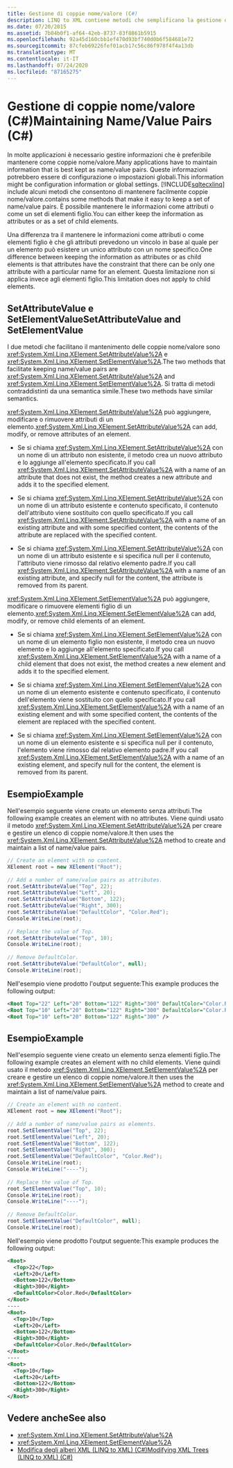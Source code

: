 ```yaml
---
title: Gestione di coppie nome/valore (C#)
description: LINQ to XML contiene metodi che semplificano la gestione delle coppie nome/valore, sia come attributi che come set di elementi figlio.
ms.date: 07/20/2015
ms.assetid: 7b04b0f1-af64-42eb-8737-83f8861b5915
ms.openlocfilehash: 92a45d160cbb1ef470d93bf740d0b6f584681e72
ms.sourcegitcommit: 87cfeb69226fef01acb17c56c86f978f4f4a13db
ms.translationtype: MT
ms.contentlocale: it-IT
ms.lasthandoff: 07/24/2020
ms.locfileid: "87165275"
---
```

# <a name="maintaining-namevalue-pairs-c"></a><span data-ttu-id="2102d-103">Gestione di coppie nome/valore (C#)</span><span class="sxs-lookup"><span data-stu-id="2102d-103">Maintaining Name/Value Pairs (C#)</span></span>
<span data-ttu-id="2102d-104">In molte applicazioni è necessario gestire informazioni che è preferibile mantenere come coppie nome/valore.</span><span class="sxs-lookup"><span data-stu-id="2102d-104">Many applications have to maintain information that is best kept as name/value pairs.</span></span> <span data-ttu-id="2102d-105">Queste informazioni potrebbero essere di configurazione o impostazioni globali.</span><span class="sxs-lookup"><span data-stu-id="2102d-105">This information might be configuration information or global settings.</span></span> [!INCLUDE[sqltecxlinq](~/includes/sqltecxlinq-md.md)] <span data-ttu-id="2102d-106">include alcuni metodi che consentono di mantenere facilmente coppie nome/valore.</span><span class="sxs-lookup"><span data-stu-id="2102d-106">contains some methods that make it easy to keep a set of name/value pairs.</span></span> <span data-ttu-id="2102d-107">È possibile mantenere le informazioni come attributi o come un set di elementi figlio.</span><span class="sxs-lookup"><span data-stu-id="2102d-107">You can either keep the information as attributes or as a set of child elements.</span></span>  
  
 <span data-ttu-id="2102d-108">Una differenza tra il mantenere le informazioni come attributi o come elementi figlio è che gli attributi prevedono un vincolo in base al quale per un elemento può esistere un unico attributo con un nome specifico.</span><span class="sxs-lookup"><span data-stu-id="2102d-108">One difference between keeping the information as attributes or as child elements is that attributes have the constraint that there can be only one attribute with a particular name for an element.</span></span> <span data-ttu-id="2102d-109">Questa limitazione non si applica invece agli elementi figlio.</span><span class="sxs-lookup"><span data-stu-id="2102d-109">This limitation does not apply to child elements.</span></span>  
  
## <a name="setattributevalue-and-setelementvalue"></a><span data-ttu-id="2102d-110">SetAttributeValue e SetElementValue</span><span class="sxs-lookup"><span data-stu-id="2102d-110">SetAttributeValue and SetElementValue</span></span>  
 <span data-ttu-id="2102d-111">I due metodi che facilitano il mantenimento delle coppie nome/valore sono <xref:System.Xml.Linq.XElement.SetAttributeValue%2A> e <xref:System.Xml.Linq.XElement.SetElementValue%2A>.</span><span class="sxs-lookup"><span data-stu-id="2102d-111">The two methods that facilitate keeping name/value pairs are <xref:System.Xml.Linq.XElement.SetAttributeValue%2A> and <xref:System.Xml.Linq.XElement.SetElementValue%2A>.</span></span> <span data-ttu-id="2102d-112">Si tratta di metodi contraddistinti da una semantica simile.</span><span class="sxs-lookup"><span data-stu-id="2102d-112">These two methods have similar semantics.</span></span>  
  
 <span data-ttu-id="2102d-113"><xref:System.Xml.Linq.XElement.SetAttributeValue%2A> può aggiungere, modificare o rimuovere attributi di un elemento.</span><span class="sxs-lookup"><span data-stu-id="2102d-113"><xref:System.Xml.Linq.XElement.SetAttributeValue%2A> can add, modify, or remove attributes of an element.</span></span>  
  
- <span data-ttu-id="2102d-114">Se si chiama <xref:System.Xml.Linq.XElement.SetAttributeValue%2A> con un nome di un attributo non esistente, il metodo crea un nuovo attributo e lo aggiunge all'elemento specificato.</span><span class="sxs-lookup"><span data-stu-id="2102d-114">If you call <xref:System.Xml.Linq.XElement.SetAttributeValue%2A> with a name of an attribute that does not exist, the method creates a new attribute and adds it to the specified element.</span></span>  
  
- <span data-ttu-id="2102d-115">Se si chiama <xref:System.Xml.Linq.XElement.SetAttributeValue%2A> con un nome di un attributo esistente e contenuto specificato, il contenuto dell'attributo viene sostituito con quello specificato.</span><span class="sxs-lookup"><span data-stu-id="2102d-115">If you call <xref:System.Xml.Linq.XElement.SetAttributeValue%2A> with a name of an existing attribute and with some specified content, the contents of the attribute are replaced with the specified content.</span></span>  
  
- <span data-ttu-id="2102d-116">Se si chiama <xref:System.Xml.Linq.XElement.SetAttributeValue%2A> con un nome di un attributo esistente e si specifica null per il contenuto, l'attributo viene rimosso dal relativo elemento padre.</span><span class="sxs-lookup"><span data-stu-id="2102d-116">If you call <xref:System.Xml.Linq.XElement.SetAttributeValue%2A> with a name of an existing attribute, and specify null for the content, the attribute is removed from its parent.</span></span>  
  
 <span data-ttu-id="2102d-117"><xref:System.Xml.Linq.XElement.SetElementValue%2A> può aggiungere, modificare o rimuovere elementi figlio di un elemento.</span><span class="sxs-lookup"><span data-stu-id="2102d-117"><xref:System.Xml.Linq.XElement.SetElementValue%2A> can add, modify, or remove child elements of an element.</span></span>  
  
- <span data-ttu-id="2102d-118">Se si chiama <xref:System.Xml.Linq.XElement.SetElementValue%2A> con un nome di un elemento figlio non esistente, il metodo crea un nuovo elemento e lo aggiunge all'elemento specificato.</span><span class="sxs-lookup"><span data-stu-id="2102d-118">If you call <xref:System.Xml.Linq.XElement.SetElementValue%2A> with a name of a child element that does not exist, the method creates a new element and adds it to the specified element.</span></span>  
  
- <span data-ttu-id="2102d-119">Se si chiama <xref:System.Xml.Linq.XElement.SetElementValue%2A> con un nome di un elemento esistente e contenuto specificato, il contenuto dell'elemento viene sostituito con quello specificato.</span><span class="sxs-lookup"><span data-stu-id="2102d-119">If you call <xref:System.Xml.Linq.XElement.SetElementValue%2A> with a name of an existing element and with some specified content, the contents of the element are replaced with the specified content.</span></span>  
  
- <span data-ttu-id="2102d-120">Se si chiama <xref:System.Xml.Linq.XElement.SetElementValue%2A> con un nome di un elemento esistente e si specifica null per il contenuto, l'elemento viene rimosso dal relativo elemento padre.</span><span class="sxs-lookup"><span data-stu-id="2102d-120">If you call <xref:System.Xml.Linq.XElement.SetElementValue%2A> with a name of an existing element, and specify null for the content, the element is removed from its parent.</span></span>  
  
## <a name="example"></a><span data-ttu-id="2102d-121">Esempio</span><span class="sxs-lookup"><span data-stu-id="2102d-121">Example</span></span>  
 <span data-ttu-id="2102d-122">Nell'esempio seguente viene creato un elemento senza attributi.</span><span class="sxs-lookup"><span data-stu-id="2102d-122">The following example creates an element with no attributes.</span></span> <span data-ttu-id="2102d-123">Viene quindi usato il metodo <xref:System.Xml.Linq.XElement.SetAttributeValue%2A> per creare e gestire un elenco di coppie nome/valore.</span><span class="sxs-lookup"><span data-stu-id="2102d-123">It then uses the <xref:System.Xml.Linq.XElement.SetAttributeValue%2A> method to create and maintain a list of name/value pairs.</span></span>  
  
```csharp  
// Create an element with no content.  
XElement root = new XElement("Root");  
  
// Add a number of name/value pairs as attributes.  
root.SetAttributeValue("Top", 22);  
root.SetAttributeValue("Left", 20);  
root.SetAttributeValue("Bottom", 122);  
root.SetAttributeValue("Right", 300);  
root.SetAttributeValue("DefaultColor", "Color.Red");  
Console.WriteLine(root);  
  
// Replace the value of Top.  
root.SetAttributeValue("Top", 10);  
Console.WriteLine(root);  
  
// Remove DefaultColor.  
root.SetAttributeValue("DefaultColor", null);  
Console.WriteLine(root);  
```  
  
 <span data-ttu-id="2102d-124">Nell'esempio viene prodotto l'output seguente:</span><span class="sxs-lookup"><span data-stu-id="2102d-124">This example produces the following output:</span></span>  
  
```xml  
<Root Top="22" Left="20" Bottom="122" Right="300" DefaultColor="Color.Red" />  
<Root Top="10" Left="20" Bottom="122" Right="300" DefaultColor="Color.Red" />  
<Root Top="10" Left="20" Bottom="122" Right="300" />  
```  
  
## <a name="example"></a><span data-ttu-id="2102d-125">Esempio</span><span class="sxs-lookup"><span data-stu-id="2102d-125">Example</span></span>  
 <span data-ttu-id="2102d-126">Nell'esempio seguente viene creato un elemento senza elementi figlio.</span><span class="sxs-lookup"><span data-stu-id="2102d-126">The following example creates an element with no child elements.</span></span> <span data-ttu-id="2102d-127">Viene quindi usato il metodo <xref:System.Xml.Linq.XElement.SetElementValue%2A> per creare e gestire un elenco di coppie nome/valore.</span><span class="sxs-lookup"><span data-stu-id="2102d-127">It then uses the <xref:System.Xml.Linq.XElement.SetElementValue%2A> method to create and maintain a list of name/value pairs.</span></span>  
  
```csharp  
// Create an element with no content.  
XElement root = new XElement("Root");  
  
// Add a number of name/value pairs as elements.  
root.SetElementValue("Top", 22);  
root.SetElementValue("Left", 20);  
root.SetElementValue("Bottom", 122);  
root.SetElementValue("Right", 300);  
root.SetElementValue("DefaultColor", "Color.Red");  
Console.WriteLine(root);  
Console.WriteLine("----");  
  
// Replace the value of Top.  
root.SetElementValue("Top", 10);  
Console.WriteLine(root);  
Console.WriteLine("----");  
  
// Remove DefaultColor.  
root.SetElementValue("DefaultColor", null);  
Console.WriteLine(root);  
```  
  
 <span data-ttu-id="2102d-128">Nell'esempio viene prodotto l'output seguente:</span><span class="sxs-lookup"><span data-stu-id="2102d-128">This example produces the following output:</span></span>  
  
```xml  
<Root>  
  <Top>22</Top>  
  <Left>20</Left>  
  <Bottom>122</Bottom>  
  <Right>300</Right>  
  <DefaultColor>Color.Red</DefaultColor>  
</Root>  
----  
<Root>  
  <Top>10</Top>  
  <Left>20</Left>  
  <Bottom>122</Bottom>  
  <Right>300</Right>  
  <DefaultColor>Color.Red</DefaultColor>  
</Root>  
----  
<Root>  
  <Top>10</Top>  
  <Left>20</Left>  
  <Bottom>122</Bottom>  
  <Right>300</Right>  
</Root>  
```  
  
## <a name="see-also"></a><span data-ttu-id="2102d-129">Vedere anche</span><span class="sxs-lookup"><span data-stu-id="2102d-129">See also</span></span>

- <xref:System.Xml.Linq.XElement.SetAttributeValue%2A>
- <xref:System.Xml.Linq.XElement.SetElementValue%2A>
- [<span data-ttu-id="2102d-130">Modifica degli alberi XML (LINQ to XML) (C#)</span><span class="sxs-lookup"><span data-stu-id="2102d-130">Modifying XML Trees (LINQ to XML) (C#)</span></span>](./in-memory-xml-tree-modification-vs-functional-construction-linq-to-xml.md)
